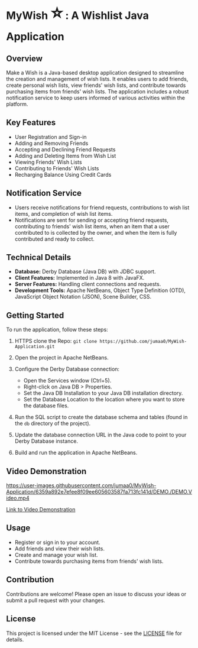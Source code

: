 # MyWish <font size="26">⭐️</font> : A Wishlist Java Application

## Overview
Make a Wish is a Java-based desktop application designed to streamline the creation and management of wish lists. It enables users to add friends, create personal wish lists, view friends' wish lists, and contribute towards purchasing items from friends' wish lists. The application includes a robust notification service to keep users informed of various activities within the platform.

## Key Features
- User Registration and Sign-in
- Adding and Removing Friends
- Accepting and Declining Friend Requests
- Adding and Deleting Items from Wish List
- Viewing Friends' Wish Lists
- Contributing to Friends' Wish Lists
- Recharging Balance Using Credit Cards

## Notification Service
- Users receive notifications for friend requests, contributions to wish list items, and completion of wish list items.
- Notifications are sent for sending or accepting friend requests, contributing to friends' wish list items, when an item that a user contributed to is collected by the owner, and when the item is fully contributed and ready to collect.

## Technical Details
- **Database:** Derby Database (Java DB) with JDBC support.
- **Client Features:** Implemented in Java 8 with JavaFX.
- **Server Features:** Handling client connections and requests.
- **Development Tools:** Apache NetBeans, Object Type Definition (OTD), JavaScript Object Notation (JSON), Scene Builder, CSS.

## Getting Started
To run the application, follow these steps:

1. HTTPS clone the Repo: `git clone https://github.com/jumaa0/MyWish-Application.git` 


2. Open the project in Apache NetBeans.
3. Configure the Derby Database connection:
   - Open the Services window (Ctrl+5).
   - Right-click on Java DB > Properties.
   - Set the Java DB Installation to your Java DB installation directory.
   - Set the Database Location to the location where you want to store the database files.
4. Run the SQL script to create the database schema and tables (found in the `db` directory of the project).
5. Update the database connection URL in the Java code to point to your Derby Database instance.
6. Build and run the application in Apache NetBeans.

## Video Demonstration

https://user-images.githubusercontent.com/jumaa0/MyWish-Application/6359a892e7efee8f09ee605603587fa713fc141d/DEMO./DEMO.Video.mp4



[Link to Video Demonstration](DEMO./DEMO.Video.mp4)

## Usage
- Register or sign in to your account.
- Add friends and view their wish lists.
- Create and manage your wish list.
- Contribute towards purchasing items from friends' wish lists.

## Contribution
Contributions are welcome! Please open an issue to discuss your ideas or submit a pull request with your changes.

## License
This project is licensed under the MIT License - see the [LICENSE](LICENSE) file for details.
